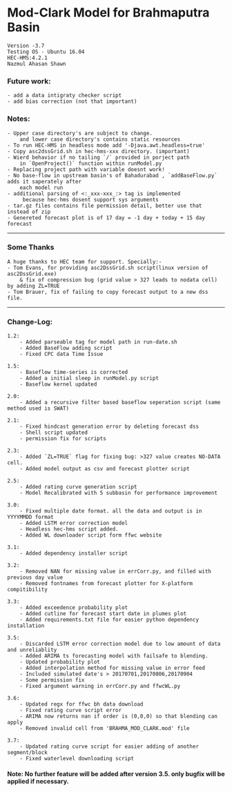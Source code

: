 # Mod-Clark Model for Brahmaputra Basin  
`Version -3.7`  
`Testing OS - Ubuntu 16.04`  
`HEC-HMS:4.2.1`  
`Nazmul Ahasan Shawn`     

### Future work: 
	- add a data intigraty checker script
	- add bias correction (not that important)

### Notes: 
	- Upper case directory's are subject to change.  
		and lower case directory's contains static resources
	- To run HEC-HMS in headless mode add '-Djava.awt.headless=true'
	- Copy asc2dssGrid.sh in hec-hms-xxx directory. (important)
	- Wierd behavior if no tailing `/` provided in porject path   
		in `OpenProject()` function within runModel.py
	- Replacing project path with variable doesnt work!
	- No base-flow in upstream basin's of Bahadurabad , `addBaseFlow.py` adds it saperately after  
		each model run 
	- additional parsing of <:_xxx-xxx_:> tag is implemented  
		 because hec-hms dosent support sys arguments 
	- tar.gz files contains file permission detail, better use that instead of zip
	- Genereted forecast plot is of 17 day = -1 day + today + 15 day forecast

----

### Some Thanks  
	A huge thanks to HEC team for support. Specially:- 
	- Tom Evans, for providing asc2DssGrid.sh script(linux version of asc2DssGrid.exe) 
		& fix of compression bug (grid value > 327 leads to nodata cell) by adding ZL=TRUE
	- Tom Brauer, fix of failing to copy forecast output to a new dss file.

----

### Change-Log:
	
	1.2:
		- Added parseable tag for model path in run-date.sh
		- Added BaseFlow adding script
		- Fixed CPC data Time Issue
	
	1.5:
		- Baseflow time-series is corrected
		- Added a initial sleep in runModel.py script
		- Baseflow kernel updated
	
	2.0:
		- Added a recursive filter based baseflow seperation script (same method used is SWAT)
	
	2.1:
		- Fixed hindcast generation error by deleting forecast dss
		- Shell script updated
		- permission fix for scripts
	
	2.3:
		- Added `ZL=TRUE` flag for fixing bug: >327 value creates NO-DATA cell.
		- Added model output as csv and forecast plotter script
	
	2.5:
		- Added rating curve generation script
		- Model Recalibrated with 5 subbasin for performance improvement
	
	3.0:
		- Fixed multiple date format. all the data and output is in YYYYMMDD format
		- Added LSTM error correction model
		- Headless hec-hms script added.
		- Added WL downloader script form ffwc website
	
	3.1:
		- Added dependency installer script

	3.2:
		- Removed NAN for missing value in errCorr.py, and filled with previous day value
		- Removed fontnames from forecast plotter for X-platform compitibility

	3.3:
		- Added exceedence probability plot
		- Added cutline for forecast start date in plumes plot
		- Added requirements.txt file for easier python dependency installation
	
	3.5:
		- Discarded LSTM error correction model due to low amount of data and unreliablity
		- Added ARIMA ts forecasting model with failsafe to blending.
		- Updated probability plot
		- Added interpolation method for missing value in error feed
		- Included simulated date's > 20170701,20170806,20170904
		- Some permission fix
		- Fixed argument warning in errCorr.py and ffwcWL.py
	
	3.6:
		- Updated regx for ffwc bh data download
		- Fixed rating curve script error
		- ARIMA now returns nan if order is (0,0,0) so that blending can apply
		- Removed invalid cell from 'BRAHMA_MOD_CLARK.mod' file
	
	3.7:
		- Updated rating curve script for easier adding of another segment/block
		- Fixed waterlevel downloading script

#### Note: No further feature will be added after version 3.5. only bugfix will be applied if necessary.

